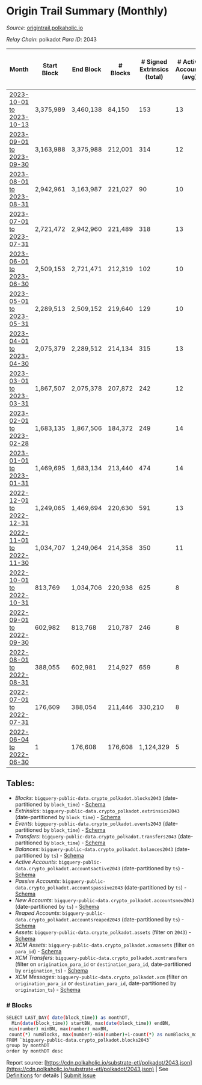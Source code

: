 # Origin Trail Summary (Monthly)

_Source_: [origintrail.polkaholic.io](https://origintrail.polkaholic.io)

*Relay Chain*: polkadot
*Para ID*: 2043



| Month | Start Block | End Block | # Blocks | # Signed Extrinsics (total) | # Active Accounts (avg) | # Addresses with Balances (max) | Issues |
| ----- | ----------- | --------- | -------- | --------------------------- | ----------------------- | ------------------------------- | ------ |
| [2023-10-01 to 2023-10-13](/polkadot/2043-origintrail/2023-10-31.md) | 3,375,989 | 3,460,138 | 84,150 | 153 | 13 | 3,771 | -   |   
| [2023-09-01 to 2023-09-30](/polkadot/2043-origintrail/2023-09-30.md) | 3,163,988 | 3,375,988 | 212,001 | 314 | 12 | 3,755 | -   |   
| [2023-08-01 to 2023-08-31](/polkadot/2043-origintrail/2023-08-31.md) | 2,942,961 | 3,163,987 | 221,027 | 90 | 10 | 3,713 | -   |   
| [2023-07-01 to 2023-07-31](/polkadot/2043-origintrail/2023-07-31.md) | 2,721,472 | 2,942,960 | 221,489 | 318 | 13 | 3,705 | -   |   
| [2023-06-01 to 2023-06-30](/polkadot/2043-origintrail/2023-06-30.md) | 2,509,153 | 2,721,471 | 212,319 | 102 | 10 | 3,628 | -   |   
| [2023-05-01 to 2023-05-31](/polkadot/2043-origintrail/2023-05-31.md) | 2,289,513 | 2,509,152 | 219,640 | 129 | 10 | 3,618 | -   |   
| [2023-04-01 to 2023-04-30](/polkadot/2043-origintrail/2023-04-30.md) | 2,075,379 | 2,289,512 | 214,134 | 315 | 13 | 3,599 | -   |   
| [2023-03-01 to 2023-03-31](/polkadot/2043-origintrail/2023-03-31.md) | 1,867,507 | 2,075,378 | 207,872 | 242 | 12 | 3,534 | -   |   
| [2023-02-01 to 2023-02-28](/polkadot/2043-origintrail/2023-02-28.md) | 1,683,135 | 1,867,506 | 184,372 | 249 | 14 | 3,507 | -   |   
| [2023-01-01 to 2023-01-31](/polkadot/2043-origintrail/2023-01-31.md) | 1,469,695 | 1,683,134 | 213,440 | 474 | 14 | 3,473 | -   |   
| [2022-12-01 to 2022-12-31](/polkadot/2043-origintrail/2022-12-31.md) | 1,249,065 | 1,469,694 | 220,630 | 591 | 13 | 3,405 | -   |   
| [2022-11-01 to 2022-11-30](/polkadot/2043-origintrail/2022-11-30.md) | 1,034,707 | 1,249,064 | 214,358 | 350 | 11 | 3,222 | -   |   
| [2022-10-01 to 2022-10-31](/polkadot/2043-origintrail/2022-10-31.md) | 813,769 | 1,034,706 | 220,938 | 625 | 8 | 3,188 | -   |   
| [2022-09-01 to 2022-09-30](/polkadot/2043-origintrail/2022-09-30.md) | 602,982 | 813,768 | 210,787 | 246 | 8 | 2,986 | -   |   
| [2022-08-01 to 2022-08-31](/polkadot/2043-origintrail/2022-08-31.md) | 388,055 | 602,981 | 214,927 | 659 | 8 | 2,945 | -   |   
| [2022-07-01 to 2022-07-31](/polkadot/2043-origintrail/2022-07-31.md) | 176,609 | 388,054 | 211,446 | 330,210 | 8 | 2,833 | -   |   
| [2022-06-04 to 2022-06-30](/polkadot/2043-origintrail/2022-06-30.md) | 1 | 176,608 | 176,608 | 1,124,329 | 5 | 11 | -   |   

## Tables:

* _Blocks_: `bigquery-public-data.crypto_polkadot.blocks2043` (date-partitioned by `block_time`) - [Schema](/schema/balances.json)
* _Extrinsics_: `bigquery-public-data.crypto_polkadot.extrinsics2043` (date-partitioned by `block_time`) - [Schema](/schema/extrinsics.json)
* _Events_: `bigquery-public-data.crypto_polkadot.events2043` (date-partitioned by `block_time`) - [Schema](/schema/events.json)
* _Transfers_: `bigquery-public-data.crypto_polkadot.transfers2043` (date-partitioned by `block_time`) - [Schema](/schema/transfers.json)
* _Balances_: `bigquery-public-data.crypto_polkadot.balances2043` (date-partitioned by `ts`) - [Schema](/schema/balances.json)
* _Active Accounts_: `bigquery-public-data.crypto_polkadot.accountsactive2043` (date-partitioned by `ts`) - [Schema](/schema/accountsactive.json)
* _Passive Accounts_: `bigquery-public-data.crypto_polkadot.accountspassive2043` (date-partitioned by `ts`) - [Schema](/schema/accountspassive.json)
* _New Accounts_: `bigquery-public-data.crypto_polkadot.accountsnew2043` (date-partitioned by `ts`) - [Schema](/schema/accountsnew.json)
* _Reaped Accounts_: `bigquery-public-data.crypto_polkadot.accountsreaped2043` (date-partitioned by `ts`) - [Schema](/schema/accountsreaped.json)
* _Assets_: `bigquery-public-data.crypto_polkadot.assets` (filter on `2043`) - [Schema](/schema/assets.json)
* _XCM Assets_: `bigquery-public-data.crypto_polkadot.xcmassets` (filter on `para_id`) - [Schema](/schema/xcmassets.json)
* _XCM Transfers_: `bigquery-public-data.crypto_polkadot.xcmtransfers` (filter on `origination_para_id` or `destination_para_id`, date-partitioned by `origination_ts`) - [Schema](/schema/xcmtransfers.json)
* _XCM Messages_: `bigquery-public-data.crypto_polkadot.xcm` (filter on `origination_para_id` or `destination_para_id`, date-partitioned by `origination_ts`) - [Schema](/schema/xcm.json)

### # Blocks
```bash
SELECT LAST_DAY( date(block_time)) as monthDT,
  Min(date(block_time)) startBN, max(date(block_time)) endBN, 
 min(number) minBN, max(number) maxBN, 
 count(*) numBlocks, max(number)-min(number)+1-count(*) as numBlocks_missing 
FROM `bigquery-public-data.crypto_polkadot.blocks2043` 
group by monthDT 
order by monthDT desc
```


Report source: [https://cdn.polkaholic.io/substrate-etl/polkadot/2043.json](https://cdn.polkaholic.io/substrate-etl/polkadot/2043.json) | See [Definitions](/DEFINITIONS.md) for details | [Submit Issue](https://github.com/colorfulnotion/substrate-etl/issues)
